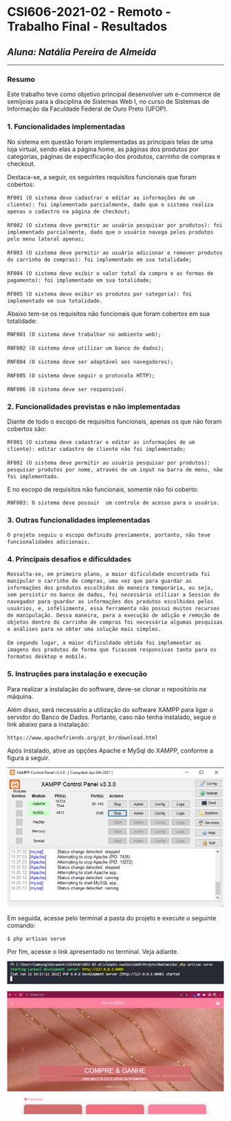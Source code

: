 # **CSI606-2021-02 - Remoto - Trabalho Final - Resultados**

## *Aluna: Natália Pereira de Almeida*

--------------

<!-- Este documento tem como objetivo apresentar o projeto desenvolvido, considerando o que foi definido na proposta e o produto final. -->

### Resumo

  Este trabalho teve como objetivo principal desenvolver um e-commerce de semijoias para a disciplina de Sistemas Web I, no curso de Sistemas de Informação da Faculdade Federal de Ouro Preto (UFOP). 

### 1. Funcionalidades implementadas
<!-- Descrever as funcionalidades que eram previstas e foram implementas. -->

No sistema em questão foram implementadas as principais telas de uma loja virtual, sendo elas a página home, as páginas dos produtos por categorias, páginas de especificação dos produtos, carrinho de compras e checkout. 

Destaca-se, a seguir, os seguintes requisitos funcionais que foram cobertos:

    RF001 (O sistema deve cadastrar e editar as informações de um cliente): foi implementado parcialmente, dado que o sistema realiza apenas o cadastro na página de checkout;
    
    RF002 (O sistema deve permitir ao usuário pesquisar por produtos): foi implementado parcialmente, dado que o usuário navega pelos produtos pelo menu lateral apenas;
    
    RF003 (O sistema deve permitir ao usuário adicionar e remover produtos do carrinho de compras): foi implementado em sua totalidade;
    
    RF004 (O sistema deve exibir o valor total da compra e as formas de pagamento): foi implementado em sua totalidade;
    
    RF005 (O sistema deve exibir os produtos por categoria): foi implementado em sua totalidade.

Abaixo tem-se os requisitos não funcionais que foram cobertos em sua totalidade:

    RNF001 (O sistema deve trabalhar no ambiente web);

    RNF002 (O sistema deve utilizar um banco de dados);
    
    RNF004 (O sistema deve ser adaptável aos navegadores);
    
    RNF005 (O sistema deve seguir o protocolo HTTP);
    
    RNF006 (O sistema deve ser responsivo).
  
### 2. Funcionalidades previstas e não implementadas
<!-- Descrever as funcionalidades que eram previstas e não foram implementas, apresentando uma breve justificativa do porquê elas não foram incluídas -->

Diante de todo o escopo de requisitos funcionais, apenas os que não foram cobertos são:

    RF001 (O sistema deve cadastrar e editar as informações de um cliente): editar cadastro de cliente não foi implementado;

    RF002 (O sistema deve permitir ao usuário pesquisar por produtos): pesquisar produtos por nome, através de um input na barra de menu, não foi implementado.

E no escopo de requisitos não funcionais, somente não foi coberto:

    RNF003: O sistema deve possuir  um controle de acesso para o usuário.    

### 3. Outras funcionalidades implementadas
<!-- Descrever as funcionalidades implementas além daquelas que foram previstas, caso se aplique.  -->
    O projeto seguiu o escopo definido previamente, portanto, não teve funcionalidades adicionais.


### 4. Principais desafios e dificuldades
<!-- Descrever os principais desafios encontrados no desenvolvimento do trabalho, quais foram as dificuldades e como elas foram superadas e resolvidas. -->
    Ressalta-se, em primeiro plano, a maior dificuldade encontrada foi manipular o carrinho de compras, uma vez que para guardar as informações dos produtos escolhidos de maneira temporária, ou seja, sem persistir no banco de dados, foi necessário utilizar a Session do navegador para guardar as informações dos produtos escolhidos pelos usuários, e, infelizmente, essa ferramenta não possui muitos recursos de manipulação. Dessa maneira, para a execução de adição e remoção de objetos dentro do carrinho de compras foi necessária algumas pesquisas e análises para se obter uma solução mais simples. 

    Em segundo lugar, a maior dificuldade obtida foi implementar as imagens dos produtos de forma que ficassem responsivas tanto para os formatos desktop e mobile. 

### 5. Instruções para instalação e execução
<!-- Descrever o que deve ser feito para instalar (ou baixar) a aplicação, o que precisa ser configurando (parâmetros, banco de dados e afins) e como executá-la. -->

Para realizar a instalação do software, deve-se clonar o repositório na máquina. 


Além disso, será necessário a utilização do software XAMPP para ligar o servidor do Banco de Dados. Portanto, caso não tenha instalado, segue o link abaixo para a instalação:

    https://www.apachefriends.org/pt_br/download.html

Após instalado, ative as opções Apache e MySql do XAMPP, conforme a figura a seguir.


  ![Screenshot](XAMPP.png)


Em seguida, acesse pelo terminal a pasta do projeto e execute o seguinte comando:

    $ php artisan serve

Por fim, acesse o link apresentado no terminal. Veja adiante.


  ![Screenshot](linkTerminal.png)


  ![Screenshot](web.png)


